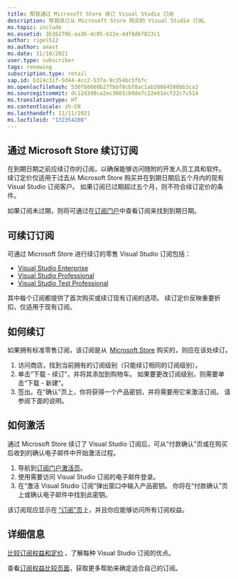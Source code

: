 ```yaml
---
title: 帮我通过 Microsoft Store 续订 Visual Studio 订阅
description: 帮我续订从 Microsoft Store 购买的 Visual Studio 订阅。
ms.topic: include
ms.assetid: 3b36270b-aa3b-4c05-b12e-4df8d6f823c1
author: rigel512
ms.author: amast
ms.date: 11/10/2021
user.type: subscriber
tags: renewing
subscription.type: retail
sap.id: b324c31f-5d44-4cc2-537a-9c354bc5fbfc
ms.openlocfilehash: 530f60660b27fbbf8cbf8ac1ab38664586bb3ca3
ms.sourcegitcommit: dc12d3d0ca2ec3601cb9de7c22e61ecf22c7c514
ms.translationtype: HT
ms.contentlocale: zh-CN
ms.lasthandoff: 11/11/2021
ms.locfileid: "132354208"
---
```

## <a name="renewing-subscriptions-through-microsoft-store"></a>通过 Microsoft Store 续订订阅 

在到期日期之前应续订你的订阅，以确保能够访问随附的开发人员工具和软件。 续订定价仅适用于过去从 Microsoft Store 购买并在到期日期后五个月内的现有 Visual Studio 订阅客户。 如果订阅已过期超过五个月，则不符合续订定价的条件。 

如果订阅未过期，则将可通过在[订阅门户](https://my.visualstudio.com/subscriptions)中查看订阅来找到到期日期。 

## <a name="subscriptions-available-for-renewal"></a>可续订订阅

可通过 Microsoft Store 进行续订的零售 Visual Studio 订阅包括： 

* [Visual Studio Enterprise](https://www.microsoft.com/en-us/p/visual-studio-enterprise-subscription/DG7GMGF0DST4/0003?rtc=1&activetab=pivot:overviewtab) 
* [Visual Studio Professional](https://www.microsoft.com/p/visual-studio-professional-subscription/dg7gmgf0dst3?activetab=pivot%3aoverviewtab) 
* [Visual Studio Test Professional](https://www.microsoft.com/p/visual-studio-test-professional-subscription/dg7gmgf0dst6?activetab=pivot%3aoverviewtab) 

其中每个订阅都提供了首次购买或续订现有订阅的选项。 续订定价反映重要折扣，仅适用于现有订阅。  

## <a name="how-to-renew"></a>如何续订 

如果拥有标准零售订阅，该订阅是从  [Microsoft Store](https://www.microsoft.com/store) 购买的，则应在该处续订。  

1. 访问商店，找到当前拥有的订阅级别（只能续订相同的订阅级别）。 
1. 单击“下载 - 续订”，并将其添加到购物车。 如果要更改订阅级别，则需要单击“下载 - 新建”。  
1. 签出。在“确认”页上，你将获得一个产品密钥，并将需要用它来激活订阅。 请参阅下面的说明。 

## <a name="how-to-activate"></a>如何激活  

通过 Microsoft Store 续订了 Visual Studio 订阅后，可从“付款确认”页或在购买后收到的确认电子邮件中开始激活过程。 

1. 导航到[订阅门户激活页](https://my.visualstudio.com/subscriptions/activate)。 
1. 使用需要访问 Visual Studio 订阅的电子邮件登录。 
1. 在“激活 Visual Studio 订阅”弹出窗口中输入产品密钥。 你将在“付款确认”页上或确认电子邮件中找到此密钥。 

该订阅现应显示在 [“订阅”页](https://my.visualstudio.com/subscriptions)上，并且你应能够访问所有订阅权益。 

## <a name="more-information"></a>详细信息 

[比较订阅权益和定价](https://visualstudio.microsoft.com/vs/pricing/) ，了解每种 Visual Studio 订阅的优点。 

查看[订阅权益比较页面](https://visualstudio.microsoft.com/vs/benefits/)，获取更多帮助来确定适合自己的订阅。